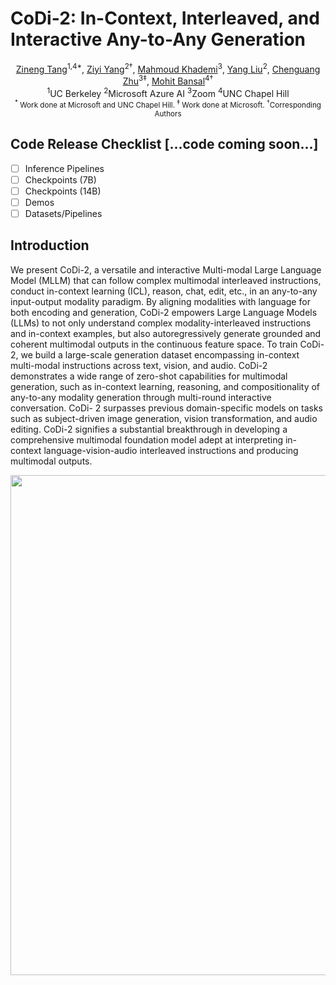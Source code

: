 <h1 salign="center">CoDi-2: In-Context, Interleaved, and Interactive Any-to-Any Generation</h1>
          <div align="center">
            <span class="author-block">
              <a href="https://zinengtang.github.io/">Zineng Tang</a><sup>1,4*</sup>,</span>
            <span class="author-block">
              <a href="https://ziyi-yang.github.io/">Ziyi Yang</a><sup>2†</sup>,</span>
            <span class="author-block">
			<span class="author-block">
			  <a href="https://www.microsoft.com/en-us/research/people/mkhademi/">Mahmoud Khademi</a><sup>3</sup>,</span>
			<span class="author-block">
			<span class="author-block">
			  <a href="https://nlp-yang.github.io/">Yang Liu</a><sup>2</sup>,</span>
			<span class="author-block">
              <a href="https://scholar.google.com/citations?user=1b2kKWoAAAAJ&hl=en">Chenguang Zhu</a><sup>3‡</sup>,
            </span>
            <span class="author-block">
              <a href="https://www.cs.unc.edu/~mbansal/">Mohit Bansal</a><sup>4†</sup>
            </span>
          </div>
<div align="center">
	<span class="author-block"><sup>1</sup>UC Berkeley</span>
	<span class="author-block"><sup>2</sup>Microsoft Azure AI</span>
        <span class="author-block"><sup>3</sup>Zoom</span>
	<span class="author-block"><sup>4</sup>UNC Chapel Hill</span>
	<br>
	<span class="author-block"><small><sup>*</sup> Work done at Microsoft and UNC Chapel Hill. <sup>‡</sup> Work done at Microsoft. <sup>†</sup>Corresponding Authors</span></small>
 </div>

## Code Release Checklist [...code coming soon...] 

- [ ] Inference Pipelines
- [ ] Checkpoints (7B)
- [ ] Checkpoints (14B)
- [ ] Demos
- [ ] Datasets/Pipelines
      
## Introduction 

We present CoDi-2, a versatile and interactive Multi-modal Large Language Model (MLLM) that can follow complex multimodal interleaved instructions, conduct in-context learning (ICL), reason, chat, edit, etc., in an any-to-any input-output modality paradigm. By aligning modalities with language for both encoding and generation, CoDi-2 empowers Large Language Models (LLMs) to not only understand complex modality-interleaved instructions and in-context examples, but also autoregressively generate grounded and coherent multimodal outputs in the continuous feature space. To train CoDi-2, we build a large-scale generation dataset encompassing in-context multi-modal instructions across text, vision, and audio. CoDi-2 demonstrates a wide range of zero-shot capabilities for multimodal generation, such as in-context learning, reasoning, and compositionality of any-to-any modality generation through multi-round interactive conversation. CoDi- 2 surpasses previous domain-specific models on tasks such as subject-driven image generation, vision transformation, and audio editing. CoDi-2 signifies a substantial breakthrough in developing a comprehensive multimodal foundation model adept at interpreting in-context language-vision-audio interleaved instructions and producing multimodal outputs.

<p align="center">
  <img align="middle" width="800" src="assets/teaser.gif"/>
</p>
